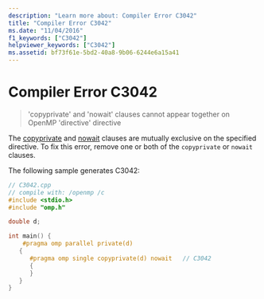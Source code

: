 ```yaml
---
description: "Learn more about: Compiler Error C3042"
title: "Compiler Error C3042"
ms.date: "11/04/2016"
f1_keywords: ["C3042"]
helpviewer_keywords: ["C3042"]
ms.assetid: bf73f61e-5bd2-40a8-9b06-6244e6a15a41
---
```

# Compiler Error C3042

> 'copyprivate' and 'nowait' clauses cannot appear together on OpenMP 'directive' directive

The [copyprivate](../../parallel/openmp/reference/openmp-clauses.md#copyprivate) and [nowait](../../parallel/openmp/reference/openmp-clauses.md#nowait) clauses are mutually exclusive on the specified directive. To fix this error, remove one or both of the `copyprivate` or `nowait` clauses.

The following sample generates C3042:

```cpp
// C3042.cpp
// compile with: /openmp /c
#include <stdio.h>
#include "omp.h"

double d;

int main() {
    #pragma omp parallel private(d)
   {
      #pragma omp single copyprivate(d) nowait   // C3042
      {
      }
   }
}
```
